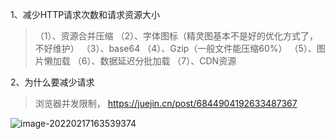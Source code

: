 1、减少HTTP请求次数和请求资源大小

> （1）、资源合并压缩
> （2）、字体图标（精灵图基本不是好的优化方式了，不好维护）
> （3）、base64
> （4）、Gzip（一般文件能压缩60%）
> （5）、图片懒加载
> （6）、数据延迟分批加载
> （7）、CDN资源

2、为什么要减少请求

> 浏览器并发限制，
> https://juejin.cn/post/6844904192633487367

![image-20220217163539374](https://gitee.com/JuntengMa/imgae/raw/master/202202171635456.png)